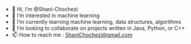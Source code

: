 - 👋 Hi, I’m @Shani-Chochezi
- 👀 I’m interested in machine learning
- 🌱 I’m currently learning machine learning, data structures, algorithms
- 💞️ I’m looking to collaborate on projects written in Java, Python, or C++
- 📫 How to reach me : ShaniChochezi@gmail.com

<!---
Shani-Chochezi/Shani-Chochezi is a ✨ special ✨ repository because its `README.md` (this file) appears on your GitHub profile.
You can click the Preview link to take a look at your changes.
--->
